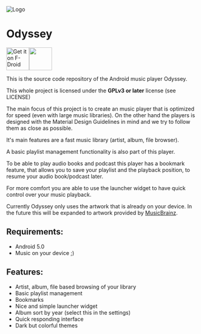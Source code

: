 ![Logo](https://raw.githubusercontent.com/gateship-one/odyssey/master/app/src/main/res/mipmap-xxxhdpi/ic_launcher.png)

# Odyssey 

[<img src="https://f-droid.org/badge/get-it-on.png" alt="Get it on F-Droid" height="60">](https://f-droid.org/app/org.gateshipone.odyssey)<a href="https://play.google.com/store/apps/details?id=org.gateshipone.odyssey"><img src="https://play.google.com/intl/en_us/badges/images/generic/en_badge_web_generic.png" height="60"></a>

This is the source code repository of the Android music player Odyssey. 

This whole project is licensed under the **GPLv3 or later** license (see LICENSE)

The main focus of this project is to create an music player that is optimized for speed (even with large music libraries).
On the other hand the players is designed with the Material Design Guidelines in mind and we try to follow them as close
as possible.

It's main features are a fast music library (artist, album, file browser).

A basic playlist management functionality is also part of this player.

To be able to play audio books and podcast this player has a bookmark feature, that allows you to save your playlist and the playback position, to
resume your audio book/podcast later. 

For more comfort you are able to use the launcher widget to have quick control over your music playback.

Currently Odyssey only uses the artwork that is already on your device. In the future this will be expanded to artwork provided by [MusicBrainz](https://www.musicbrainz.org). 

## Requirements: ##
 * Android 5.0
 * Music on your device ;)
 
## Features: ##
 * Artist, album, file based browsing of your library
 * Basic playlist management
 * Bookmarks
 * Nice and simple launcher widget
 * Album sort by year (select this in the settings)
 * Quick responding interface
 * Dark but colorful themes
  


